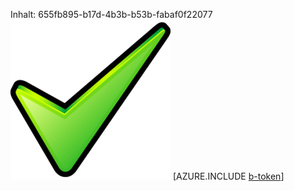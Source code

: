Inhalt: 655fb895-b17d-4b3b-b53b-fabaf0f22077![Bild](7b189ae6-1dea-4427-b7e1-6e76d4218cda.png)
[AZURE.INCLUDE [b-token](7b7a4284-e35f-42ab-8095-5ded4167f9c7.md)]
